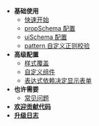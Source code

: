 - **基础使用**
  - [快速开始](README)
  - [propSchema 配置](docs/prop-schema)
  - [uiSchema 配置](docs/ui-schema)
  - [pattern 自定义正则校验](docs/pattern)
- **高级配置**
  - [样式覆盖](docs/css)
  - [自定义组件](docs/widget)
  - [表达式依赖决定显示表单](docs/depend)
- **也许需要**
  - [常见问题](docs/question)
- [**欢迎贡献代码**](CONTRIBUTING)
- [**升级日志**](CHANGELOG)
